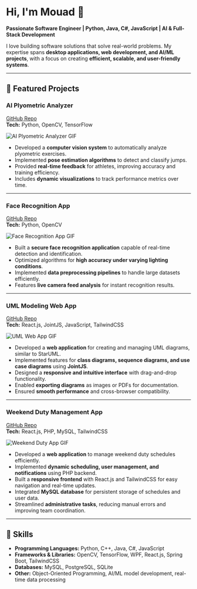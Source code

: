 # Hi, I'm Mouad 👋
**Passionate Software Engineer | Python, Java, C#, JavaScript | AI & Full-Stack Development**

I love building software solutions that solve real-world problems. My expertise spans **desktop applications, web development, and AI/ML projects**, with a focus on creating **efficient, scalable, and user-friendly systems**.

---

## 🔹 Featured Projects

### **AI Plyometric Analyzer**
[GitHub Repo](https://github.com/mouadza/App-AI-based-Analysis-of-Plyometric-Training-in-Football)  
**Tech:** Python, OpenCV, TensorFlow  

![AI Plyometric Analyzer GIF](https://via.placeholder.com/600x300?text=AI+Plyometric+Analyzer+GIF)

- Developed a **computer vision system** to automatically analyze plyometric exercises.  
- Implemented **pose estimation algorithms** to detect and classify jumps.  
- Provided **real-time feedback** for athletes, improving accuracy and training efficiency.  
- Includes **dynamic visualizations** to track performance metrics over time.  

---

### **Face Recognition App**
[GitHub Repo](https://github.com/mouadza/FaceSmart-Projet-PFA-)  
**Tech:** Python, OpenCV  

![Face Recognition App GIF]()

- Built a **secure face recognition application** capable of real-time detection and identification.  
- Optimized algorithms for **high accuracy under varying lighting conditions**.  
- Implemented **data preprocessing pipelines** to handle large datasets efficiently.  
- Features **live camera feed analysis** for instant recognition results.  

---

### **UML Modeling Web App**
[GitHub Repo](https://github.com/Elidrissi12/UML-APP)  
**Tech:** React.js, JointJS, JavaScript, TailwindCSS  

![UML Web App GIF](https://via.placeholder.com/600x300?text=UML+Modeling+App+GIF)

- Developed a **web application** for creating and managing UML diagrams, similar to StarUML.  
- Implemented features for **class diagrams, sequence diagrams, and use case diagrams** using **JointJS**.  
- Designed a **responsive and intuitive interface** with drag-and-drop functionality.  
- Enabled **exporting diagrams** as images or PDFs for documentation.  
- Ensured **smooth performance** and cross-browser compatibility.  

---

### **Weekend Duty Management App**
[GitHub Repo](https://github.com/mouadza/Application-de-gestion-des-permanences-du-week-end)  
**Tech:** React.js, PHP, MySQL, TailwindCSS  

![Weekend Duty App GIF](c:\Users\hp\Downloads\weekEndPerm.gif)

- Developed a **web application** to manage weekend duty schedules efficiently.  
- Implemented **dynamic scheduling, user management, and notifications** using PHP backend.  
- Built a **responsive frontend** with React.js and TailwindCSS for easy navigation and real-time updates.  
- Integrated **MySQL database** for persistent storage of schedules and user data.  
- Streamlined **administrative tasks**, reducing manual errors and improving team coordination.  

---

## 🔹 Skills
- **Programming Languages:** Python, C++, Java, C#, JavaScript  
- **Frameworks & Libraries:** OpenCV, TensorFlow, WPF, React.js, Spring Boot, TailwindCSS  
- **Databases:** MySQL, PostgreSQL, SQLite  
- **Other:** Object-Oriented Programming, AI/ML model development, real-time data processing
